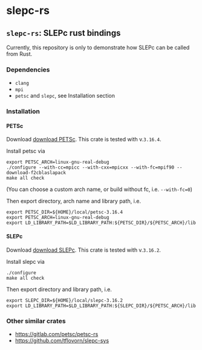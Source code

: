 # slepc-rs

## `slepc-rs`: SLEPc rust bindings

Currently, this repository is only to demonstrate
how SLEPc can be called from Rust.

### Dependencies
- `clang`
- `mpi`
- `petsc` and `slepc`, see Installation section

### Installation

#### PETSc
Download [download PETSc](https://petsc.org/release/download/). This
crate is tested with v.`3.16.4`.

Install petsc via
```
export PETSC_ARCH=linux-gnu-real-debug
./configure --with-cc=mpicc --with-cxx=mpicxx --with-fc=mpif90 --download-f2cblaslapack
make all check
```
(You can choose a custom arch name, or build without fc, i.e. `--with-fc=0`)

Then export directory, arch name and library path, i.e.
```
export PETSC_DIR=${HOME}/local/petsc-3.16.4
export PETSC_ARCH=linux-gnu-real-debug
export LD_LIBRARY_PATH=$LD_LIBRARY_PATH:${PETSC_DIR}/${PETSC_ARCH}/lib
```

#### SLEPc
Download [download SLEPc](https://slepc.upv.es/download/). This
crate is tested with v.`3.16.2`.

Install slepc via
```
./configure
make all check
```
Then export directory and library path, i.e.
```
export SLEPC_DIR=${HOME}/local/slepc-3.16.2
export LD_LIBRARY_PATH=$LD_LIBRARY_PATH:${SLEPC_DIR}/${PETSC_ARCH}/lib
```

### Other similar crates
- https://gitlab.com/petsc/petsc-rs
- https://github.com/tflovorn/slepc-sys
